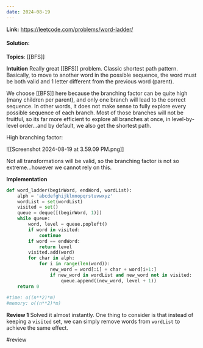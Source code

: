 ```yaml
---
date: 2024-08-19
---
```

**Link:** https://leetcode.com/problems/word-ladder/
#### Solution:

**Topics**: [[BFS]]

**Intuition**
Really great [[BFS]] problem. Classic shortest path pattern. Basically, to move to another word in the possible sequence, the word must be both valid and 1 letter different from the previous word (parent). 

We choose [[BFS]] here because the branching factor can be quite high (many children per parent), and only one branch will lead to the correct sequence. In other words, it does not make sense to fully explore every possible sequence of each branch. Most of those branches will not be fruitful, so its far more efficient to explore all branches at once, in level-by-level order...and by default, we also get the shortest path. 

High branching factor:

![[Screenshot 2024-08-19 at 3.59.09 PM.png]]

Not all transformations will be valid, so the branching factor is not so extreme...however we cannot rely on this. 

**Implementation**
```python
def word_ladder(beginWord, endWord, wordList):
	alph = 'abcdefghijklmnopqrstuvwxyz'
	wordList = set(wordList)
	visited = set()
	queue = deque([(beginWord, 1)])
	while queue:
		word, level = queue.popleft()	
		if word in visited:
			continue
		if word == endWord:
			return level
		visited.add(word)
		for char in alph:
			for i in range(len(word)):
				new_word = word[:i] + char + word[i+1:]
				if new_word in wordList and new_word not in visited:
					queue.append((new_word, level + 1))
	return 0
	
#time: o((n**2)*m) 
#memory: o((n**2)*m)
```

**Review 1**
Solved it almost instantly. One thing to consider is that instead of keeping a `visited` set, we can simply remove words from `wordList` to achieve the same effect. 

#review 


